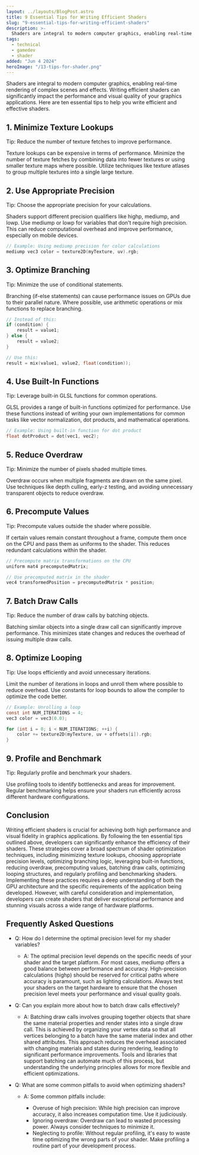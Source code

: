 ```yaml
---
layout: ../layouts/BlogPost.astro
title: 9 Essential Tips for Writing Efficient Shaders
slug: "9-essential-tips-for-writing-efficient-shaders"
description: >-
  Shaders are integral to modern computer graphics, enabling real-time rendering of complex scenes and effects. Writing efficient shaders can significantly impact the performance and visual quality of your graphics applications. Here are ten essential tips to help you write efficient and effective shaders.
tags:
  - technical
  - gamedev
  - shader
added: "Jun 4 2024"
heroImage: "/13-tips-for-shader.png"
---
```


Shaders are integral to modern computer graphics, enabling real-time rendering of complex scenes and effects. Writing efficient shaders can significantly impact the performance and visual quality of your graphics applications. Here are ten essential tips to help you write efficient and effective shaders.

## 1. Minimize Texture Lookups

Tip: Reduce the number of texture fetches to improve performance.

Texture lookups can be expensive in terms of performance. Minimize the number of texture fetches by combining data into fewer textures or using smaller texture maps where possible. Utilize techniques like texture atlases to group multiple textures into a single large texture.

## 2. Use Appropriate Precision

Tip: Choose the appropriate precision for your calculations.

Shaders support different precision qualifiers like highp, mediump, and lowp. Use mediump or lowp for variables that don't require high precision. This can reduce computational overhead and improve performance, especially on mobile devices.

```c
// Example: Using mediump precision for color calculations
mediump vec3 color = texture2D(myTexture, uv).rgb;
```

## 3. Optimize Branching

Tip: Minimize the use of conditional statements.

Branching (if-else statements) can cause performance issues on GPUs due to their parallel nature. Where possible, use arithmetic operations or mix functions to replace branching.

```c
// Instead of this:
if (condition) {
    result = value1;
} else {
    result = value2;
}

// Use this:
result = mix(value1, value2, float(condition));
```

## 4. Use Built-In Functions

Tip: Leverage built-in GLSL functions for common operations.

GLSL provides a range of built-in functions optimized for performance. Use these functions instead of writing your own implementations for common tasks like vector normalization, dot products, and mathematical operations.

```c
// Example: Using built-in function for dot product
float dotProduct = dot(vec1, vec2);
```

## 5. Reduce Overdraw

Tip: Minimize the number of pixels shaded multiple times.

Overdraw occurs when multiple fragments are drawn on the same pixel. Use techniques like depth culling, early-z testing, and avoiding unnecessary transparent objects to reduce overdraw.

## 6. Precompute Values

Tip: Precompute values outside the shader where possible.

If certain values remain constant throughout a frame, compute them once on the CPU and pass them as uniforms to the shader. This reduces redundant calculations within the shader.

```c
// Precompute matrix transformations on the CPU
uniform mat4 precomputedMatrix;

// Use precomputed matrix in the shader
vec4 transformedPosition = precomputedMatrix * position;
```

## 7. Batch Draw Calls

Tip: Reduce the number of draw calls by batching objects.

Batching similar objects into a single draw call can significantly improve performance. This minimizes state changes and reduces the overhead of issuing multiple draw calls.

## 8. Optimize Looping

Tip: Use loops efficiently and avoid unnecessary iterations.

Limit the number of iterations in loops and unroll them where possible to reduce overhead. Use constants for loop bounds to allow the compiler to optimize the code better.

```c
// Example: Unrolling a loop
const int NUM_ITERATIONS = 4;
vec3 color = vec3(0.0);

for (int i = 0; i < NUM_ITERATIONS; ++i) {
    color += texture2D(myTexture, uv + offsets[i]).rgb;
}
```

## 9. Profile and Benchmark

Tip: Regularly profile and benchmark your shaders.

Use profiling tools to identify bottlenecks and areas for improvement. Regular benchmarking helps ensure your shaders run efficiently across different hardware configurations.

## Conclusion

Writing efficient shaders is crucial for achieving both high performance and visual fidelity in graphics applications. By following the ten essential tips outlined above, developers can significantly enhance the efficiency of their shaders. These strategies cover a broad spectrum of shader optimization techniques, including minimizing texture lookups, choosing appropriate precision levels, optimizing branching logic, leveraging built-in functions, reducing overdraw, precomputing values, batching draw calls, optimizing looping structures, and regularly profiling and benchmarking shaders. Implementing these practices requires a deep understanding of both the GPU architecture and the specific requirements of the application being developed. However, with careful consideration and implementation, developers can create shaders that deliver exceptional performance and stunning visuals across a wide range of hardware platforms.

## Frequently Asked Questions

- Q: How do I determine the optimal precision level for my shader variables?

  - A: The optimal precision level depends on the specific needs of your shader and the target platform. For most cases, mediump offers a good balance between performance and accuracy. High-precision calculations (highp) should be reserved for critical paths where accuracy is paramount, such as lighting calculations. Always test your shaders on the target hardware to ensure that the chosen precision level meets your performance and visual quality goals.

- Q: Can you explain more about how to batch draw calls effectively?

  - A: Batching draw calls involves grouping together objects that share the same material properties and render states into a single draw call. This is achieved by organizing your vertex data so that all vertices belonging to a batch have the same material index and other shared attributes. This approach reduces the overhead associated with changing materials and states during rendering, leading to significant performance improvements. Tools and libraries that support batching can automate much of this process, but understanding the underlying principles allows for more flexible and efficient optimizations.

- Q: What are some common pitfalls to avoid when optimizing shaders?

  - A: Some common pitfalls include:

    - Overuse of high precision: While high precision can improve accuracy, it also increases computation time. Use it judiciously.
    - Ignoring overdraw: Overdraw can lead to wasted processing power. Always consider techniques to minimize it.
    - Neglecting to profile: Without regular profiling, it's easy to waste time optimizing the wrong parts of your shader. Make profiling a routine part of your development process.
